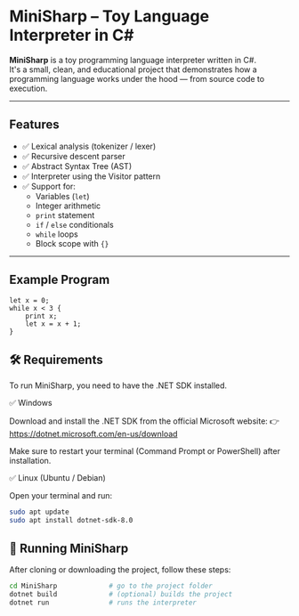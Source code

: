 # MiniSharp – Toy Language Interpreter in C#

**MiniSharp** is a toy programming language interpreter written in C#.  
It's a small, clean, and educational project that demonstrates how a programming language works under the hood — from source code to execution.

---

## Features

- ✅ Lexical analysis (tokenizer / lexer)
- ✅ Recursive descent parser
- ✅ Abstract Syntax Tree (AST)
- ✅ Interpreter using the Visitor pattern
- ✅ Support for:
  - Variables (`let`)
  - Integer arithmetic
  - `print` statement
  - `if` / `else` conditionals
  - `while` loops
  - Block scope with `{}`

---

## Example Program

```plaintext
let x = 0;
while x < 3 {
    print x;
    let x = x + 1;
}
```

## 🛠️ Requirements

To run MiniSharp, you need to have the .NET SDK installed.

✅ Windows

Download and install the .NET SDK from the official Microsoft website:
👉 https://dotnet.microsoft.com/en-us/download

Make sure to restart your terminal (Command Prompt or PowerShell) after installation.

✅ Linux (Ubuntu / Debian)

Open your terminal and run:

```bash
sudo apt update
sudo apt install dotnet-sdk-8.0
```

## 🚀 Running MiniSharp

After cloning or downloading the project, follow these steps:

```bash
cd MiniSharp             # go to the project folder
dotnet build             # (optional) builds the project
dotnet run               # runs the interpreter
```